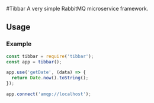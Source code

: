 #Tibbar
A very simple RabbitMQ microservice framework.

## Usage

### Example

```javascript
const tibbar = require('tibbar');
const app = tibbar();

app.use('getDate', (data) => {
  return Date.now().toString();
});

app.connect('amqp://localhost');
```